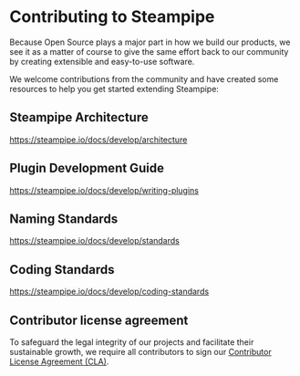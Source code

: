 # Contributing to Steampipe

Because Open Source plays a major part in how we build our products,
we see it as a matter of course to give the same effort back to our
community by creating extensible and easy-to-use software.

We welcome contributions from the community and have created some 
resources to help you get started extending Steampipe:

## Steampipe Architecture

https://steampipe.io/docs/develop/architecture

## Plugin Development Guide

https://steampipe.io/docs/develop/writing-plugins

## Naming Standards

https://steampipe.io/docs/develop/standards

## Coding Standards

https://steampipe.io/docs/develop/coding-standards

## Contributor license agreement

To safeguard the legal integrity of our projects and facilitate their sustainable growth, we require all contributors to sign our [Contributor License Agreement (CLA)](https://turbot.com/legal/cla-faq). 
